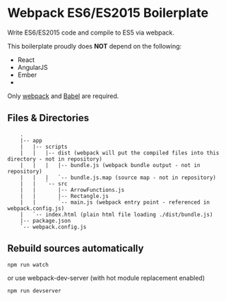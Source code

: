# Webpack ES6/ES2015 Boilerplate
Write ES6/ES2015 code and compile to ES5 via webpack.

This boilerplate proudly does **NOT** depend on the following:
* React
* AngularJS
* Ember
* <insert other fancy framework>

Only [webpack](http://webpack.github.io/) and [Babel](http://babeljs.io/) are required.

## Files & Directories
```
    .
    |-- app
    |   |-- scripts
    |   |   |-- dist (webpack will put the compiled files into this directory - not in repository)
    |   |   |   |-- bundle.js (webpack bundle output - not in repository)
    |   |   |   `-- bundle.js.map (source map - not in repository)
    |   |   `-- src
    |   |       |-- ArrowFunctions.js
    |   |       |-- Rectangle.js
    |   |       `-- main.js (webpack entry point - referenced in webpack.config.js)
    |   `-- index.html (plain html file loading ./dist/bundle.js)
    |-- package.json
    `-- webpack.config.js 
```

## Rebuild sources automatically
```
npm run watch
```
or use webpack-dev-server (with hot module replacement enabled)
```
npm run devserver
```
